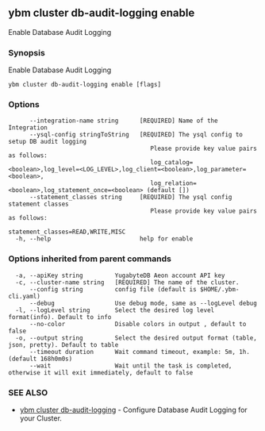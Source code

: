 ## ybm cluster db-audit-logging enable

Enable Database Audit Logging

### Synopsis

Enable Database Audit Logging

```
ybm cluster db-audit-logging enable [flags]
```

### Options

```
      --integration-name string      [REQUIRED] Name of the Integration
      --ysql-config stringToString   [REQUIRED] The ysql config to setup DB audit logging
                                     	Please provide key value pairs as follows:
                                     	log_catalog=<boolean>,log_level=<LOG_LEVEL>,log_client=<boolean>,log_parameter=<boolean>,
                                     	log_relation=<boolean>,log_statement_once=<boolean> (default [])
      --statement_classes string     [REQUIRED] The ysql config statement classes
                                     	Please provide key value pairs as follows:
                                     	statement_classes=READ,WRITE,MISC
  -h, --help                         help for enable
```

### Options inherited from parent commands

```
  -a, --apiKey string         YugabyteDB Aeon account API key
  -c, --cluster-name string   [REQUIRED] The name of the cluster.
      --config string         config file (default is $HOME/.ybm-cli.yaml)
      --debug                 Use debug mode, same as --logLevel debug
  -l, --logLevel string       Select the desired log level format(info). Default to info
      --no-color              Disable colors in output , default to false
  -o, --output string         Select the desired output format (table, json, pretty). Default to table
      --timeout duration      Wait command timeout, example: 5m, 1h. (default 168h0m0s)
      --wait                  Wait until the task is completed, otherwise it will exit immediately, default to false
```

### SEE ALSO

* [ybm cluster db-audit-logging](ybm_cluster_db-audit-logging.md)	 - Configure Database Audit Logging for your Cluster.


